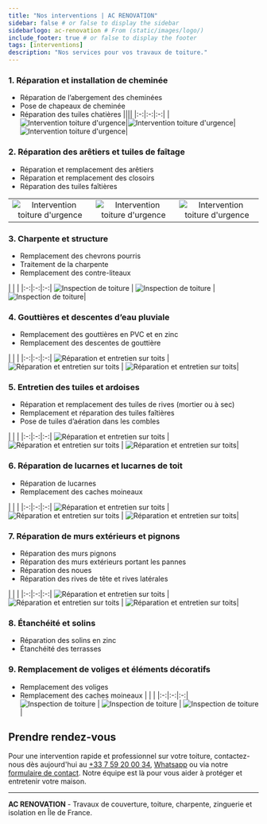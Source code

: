 ```yaml
---
title: "Nos interventions | AC RENOVATION"
sidebar: false # or false to display the sidebar
sidebarlogo: ac-renovation # From (static/images/logo/)
include_footer: true # or false to display the footer
tags: [interventions]
description: "Nos services pour vos travaux de toiture."
---
```


### 1. Réparation et installation de cheminée
- Réparation de l’abergement des cheminées
- Pose de chapeaux de cheminée
- Réparation des tuiles chatières
||||
|:-:|:-:|:-:|
|![Intervention toiture d'urgence](/images/illustrations/images/acrenovation-urgence-2.jpg)|![Intervention toiture d'urgence](/images/illustrations/images/acrenovation-urgence-3.jpg)|![Intervention toiture d'urgence](/images/illustrations/images/acrenovation-urgence-4.jpg)|


### 2. Réparation des arêtiers et tuiles de faîtage
- Réparation et remplacement des arêtiers
- Réparation et remplacement des closoirs
- Réparation des tuiles faîtières

||||
|:-:|:-:|:-:|
|![Intervention toiture d'urgence](/images/illustrations/images/acrenovation-urgence-beta.jpg)|![Intervention toiture d'urgence](/images/illustrations/images/acrenovation-urgence-gamma.jpg)|![Intervention toiture d'urgence](/images/illustrations/images/acrenovation-urgence-eta.jpg)|


### 3. Charpente et structure
- Remplacement des chevrons pourris
- Traitement de la charpente
- Remplacement des contre-liteaux

| | |
|:-:|:-:|:-:|
![Inspection de toiture](/images/illustrations/images/acrenovation-diagnostic-alpha.jpg) | ![Inspection de toiture](/images/illustrations/images/acrenovation-diagnostic-beta.jpg) | ![Inspection de toiture](/images/illustrations/images/acrenovation-diagnostic-eta.jpg)|


### 4. Gouttières et descentes d’eau pluviale
- Remplacement des gouttières en PVC et en zinc
- Remplacement des descentes de gouttière

| | |
|:-:|:-:|:-:|
![Réparation et entretien sur toits](/images/illustrations/images/acrenovation-entretien-reparation-1.jpg) | ![Réparation et entretien sur toits](/images/illustrations/images/acrenovation-entretien-reparation-2.jpg) | ![Réparation et entretien sur toits](/images/illustrations/images/acrenovation-entretien-reparation-3.jpg)|


### 5. Entretien des tuiles et ardoises
- Réparation et remplacement des tuiles de rives (mortier ou à sec)
- Remplacement et réparation des tuiles faîtières
- Pose de tuiles d’aération dans les combles

| | |
|:-:|:-:|:-:|
![Réparation et entretien sur toits](/images/illustrations/images/acrenovation-entretien-reparation-4.jpg) | ![Réparation et entretien sur toits](/images/illustrations/images/acrenovation-entretien-reparation-5.jpg) | ![Réparation et entretien sur toits](/images/illustrations/images/acrenovation-entretien-reparation-6.jpg)|

### 6. Réparation de lucarnes et lucarnes de toit
- Réparation de lucarnes
- Remplacement des caches moineaux

| | |
|:-:|:-:|:-:|
![Réparation et entretien sur toits](/images/illustrations/images/acrenovation-entretien-reparation-7.jpg) | ![Réparation et entretien sur toits](/images/illustrations/images/acrenovation-entretien-reparation-8.jpg) | ![Réparation et entretien sur toits](/images/illustrations/images/acrenovation-entretien-reparation-9.jpg)|

### 7. Réparation de murs extérieurs et pignons
- Réparation des murs pignons
- Réparation des murs extérieurs portant les pannes
- Réparation des noues
- Réparation des rives de tête et rives latérales

| | |
|:-:|:-:|:-:|
![Réparation et entretien sur toits](/images/illustrations/images/acrenovation-entretien-reparation-10.jpg) | ![Réparation et entretien sur toits](/images/illustrations/images/acrenovation-entretien-reparation-11.jpg) | ![Réparation et entretien sur toits](/images/illustrations/images/acrenovation-entretien-reparation-12.jpg)|


### 8. Étanchéité et solins
- Réparation des solins en zinc
- Étanchéité des terrasses

### 9. Remplacement de voliges et éléments décoratifs
- Remplacement des voliges
- Remplacement des caches moineaux
| | |
|:-:|:-:|:-:|
![Inspection de toiture](/images/illustrations/images/acrenovation-diagnostic-alpha.jpg) | ![Inspection de toiture](/images/illustrations/images/acrenovation-diagnostic-beta.jpg) | ![Inspection de toiture](/images/illustrations/images/acrenovation-diagnostic-eta.jpg)|


## Prendre rendez-vous

Pour une intervention rapide et professionnel sur votre toiture, contactez-nous dès aujourd'hui au [+33 7 59 20 00 34](tel:+33759200034), [Whatsapp](https://wa.me/33759200034) ou via notre [formulaire de contact](../index.html#contact). Notre équipe est là pour vous aider à protéger et entretenir votre maison.

---

**AC RENOVATION** - Travaux de couverture, toiture, charpente, zinguerie et isolation en Île de France.
